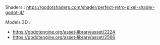 Shaders : https://godotshaders.com/shader/perfect-retro-pixel-shader-godot-4/

Models 3D : 
- https://godotengine.org/asset-library/asset/2224
- https://godotengine.org/asset-library/asset/2566